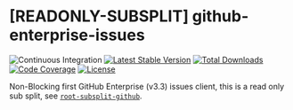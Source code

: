 # [READONLY-SUBSPLIT] github-enterprise-issues


![Continuous Integration](https://github.com/php-api-clients/github-enterprise-issues/workflows/Continuous%20Integration/badge.svg)
[![Latest Stable Version](https://poser.pugx.org/api-clients/github-enterprise-issues/v/stable.png)](https://packagist.org/packages/api-clients/github-enterprise-issues)
[![Total Downloads](https://poser.pugx.org/api-clients/github-enterprise-issues/downloads.png)](https://packagist.org/packages/api-clients/github-enterprise-issues)
[![Code Coverage](https://scrutinizer-ci.com/g/php-api-clients/github-enterprise-issues/badges/coverage.png?b==)](https://scrutinizer-ci.com/g/php-api-clients/github-enterprise-issues/?branch=)
[![License](https://poser.pugx.org/api-clients/github-enterprise-issues/license.png)](https://packagist.org/packages/api-clients/github-enterprise-issues)

Non-Blocking first GitHub Enterprise (v3.3) issues client, this is a read only sub split, see [`root-subsplit-github`](https://github.com/php-api-clients/root-subsplit-github).
